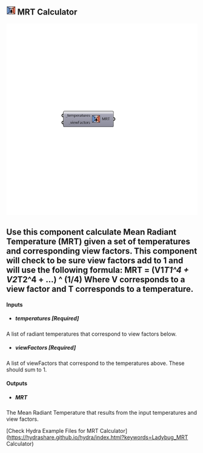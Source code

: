 ## ![](../../images/icons/MRT_Calculator.png) MRT Calculator

![](../../images/components/MRT_Calculator.png)

Use this component calculate Mean Radiant Temperature (MRT) given a set of temperatures and corresponding view factors.  This component will check to be sure view factors add to 1 and will use the following formula:
 MRT = (V1*T1^4 + V2*T2^4 + ...) ^ (1/4)
 Where V corresponds to a view factor and T corresponds to a temperature.
 -
 

#### Inputs
* ##### temperatures [Required]
A list of radiant temperatures that correspond to view factors below.
* ##### viewFactors [Required]
A list of viewFactors that correspond to the temperatures above.  These should sum to 1.

#### Outputs
* ##### MRT
The Mean Radiant Temperature that results from the input temperatures and view factors.


[Check Hydra Example Files for MRT Calculator](https://hydrashare.github.io/hydra/index.html?keywords=Ladybug_MRT Calculator)